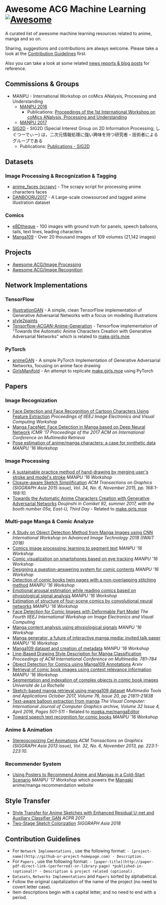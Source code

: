 # Awesome ACG Machine Learning [![Awesome](https://cdn.rawgit.com/sindresorhus/awesome/d7305f38d29fed78fa85652e3a63e154dd8e8829/media/badge.svg)](https://github.com/dimpurr/awesome-acg-machine-learning/tree/master)

A curated list of awesome machine learning resources related to anime, manga and so on.

Sharing, suggestions and contributions are always welcome. Please take a look at the [Contribution Guidelines](https://github.com/dimpurr/awesome-acg-machine-learning/tree/master#contribution-guidelines) first.

Also you can take a look at some related [news reports & blog posts](https://github.com/dimpurr/awesome-acg-machine-learning/blob/master/README.md) for reference.

## Commissions & Groups

- MANPU - International Workshop on coMics ANalysis, Processing and Understanding
	- [MANPU 2016](http://manpu2016.imlab.jp/)
		- Publications: [Proceedings of the 1st International Workshop on coMics ANalysis, Processing and Understanding](https://dl.acm.org/citation.cfm?id=3011549&preflayout=flat)
	- [MANPU 2017](http://manpu2017.imlab.jp/)
- [SIG2D](http://sig2d.org/) - SIG2D (Special Interest Group on 2D Information Processing; しぐつーでぃー) は，二次元情報処理に強い興味を持つ研究者・技術者によるグループである
	- Publications: [Publications - SIG2D](http://sig2d.org/publications/)

## Datasets

### Image Processing & Recognization & Tagging

- [anime_faces (scrapy)](https://github.com/shaform/GirlsManifold/tree/master/anime_faces) - The scrapy script for processing anime characters faces
- [DANBOORU2017](https://www.gwern.net/Danbooru2017) - A Large-scale crowsourced and tagged anime illustration dataset

### Comics

- [eBDtheque](http://ebdtheque.univ-lr.fr/) - 100 images with ground truth for panels, speech balloons, tails, text lines, leading characters
- [Manga109](http://www.manga109.org/index_en.php) - Over 20 thousand images of 109 volumes (21,142 images)

## Projects

- [Awesome ACG/Image Processing](https://github.com/soruly/awesome-acg/blob/master/README.md#image-processing)
- [Awesome ACG/Image Recognition](https://github.com/soruly/awesome-acg/blob/master/README.md#image-recognition)

## Network Implementations

### TensorFlow

- [IllustrationGAN](https://github.com/tdrussell/IllustrationGAN) - A simple, clean TensorFlow implementation of Generative Adversarial Networks with a focus on modeling illustrations
- [style2paints](https://github.com/lllyasviel/style2paints)
- [Tensorflow-ACGAN-Anime-Generation](https://github.com/ctwxdd/Tensorflow-ACGAN-Anime-Generation) - Tensorflow implementation of "Towards the Automatic Anime Characters Creation with Generative Adversarial Networks" which is related to [make.girls.moe](https://make.girls.moe)

### PyTorch

- [animeGAN](https://github.com/jayleicn/animeGAN) - A simple PyTorch Implementation of Generative Adversarial Networks, focusing on anime face drawing
- [GirlsManifold](https://github.com/shaform/GirlsManifold) - An attempt to replicate [make.girls.moe](http://make.girls.moe) using PyTorch

## Papers

### Image Recognization

- [Face Detection and Face Recognition of Cartoon Characters Using Feature Extraction](http://www.iieej.org/trans/IEVC/IEVC2012/PDF/4B-1.pdf) *Proceedings of IIEEJ Image Electronics and Visual Computing Workshop*
- [Manga FaceNet: Face Detection in Manga based on Deep Neural Network](https://www.cs.ccu.edu.tw/~wtchu/papers/2017ICMR-chu2.pdf) *ICMR '17 Proceedings of the 2017 ACM on International Conference on Multimedia Retrieva*
- [Pose estimation of anime/manga characters: a case for synthetic data](https://dl.acm.org/citation.cfm?id=3011552) *MANPU '16 Workshop*

### Image Processing

- [A sustainable practice method of hand-drawing by merging user's stroke and model's stroke](https://dl.acm.org/citation.cfm?id=3011559) *MANPU '16 Workshop*
- [Closure-aware Sketch Simplification](http://www.cse.cuhk.edu.hk/~ttwong/papers/sketch/sketch.html) *ACM Transactions on Graphics (SIGGRAPH Asia 2015 issue), Vol. 34, No. 6, November 2015, pp. 168:1-168:10.*
- [Towards the Automatic Anime Characters Creation with Generative Adversarial Networks](https://arxiv.org/abs/1708.05509) *Doujinshi in Comiket 92, summer 2017, with the booth number 05a, East-U, Third Day* - Related to [make.girls.moe](http://make.girls.moe)

### Multi-page Manga & Comic Analyze

- [A Study on Object Detection Method from Manga Images using CNN](http://www.iwait2018.org/Paper%20IWAIT2018/IWAIT2018_paper_016.pdf) *International Workshop on Advanced Image Technology 2018 (IWAIT 2018)*
- [Comics image processing: learning to segment text](https://dl.acm.org/citation.cfm?id=3011560) *MANPU '16 Workshop*
- [Comic visualization on smartphones based on eye tracking](https://dl.acm.org/citation.cfm?id=3011553) *MANPU '16 Workshop*
- [Designing a question-answering system for comic contents](https://dl.acm.org/citation.cfm?id=3011554) *MANPU '16 Workshop*
- [Detection of comic books twin pages with a non-overlapping stitching method](https://dl.acm.org/citation.cfm?id=3011550) *MANPU '16 Workshop*
- [Emotional arousal estimation while reading comics based on physiological signal analysis](https://dl.acm.org/citation.cfm?id=3011556) *MANPU '16 Workshop*
- [Estimation of structure of four-scene comics by convolutional neural networks](https://dl.acm.org/citation.cfm?id=3011558) *MANPU '16 Workshop*
- [Face Detection for Comic Images with Deformable Part Model](https://www.ams.giti.waseda.ac.jp/data/pdf-files/2014IEVC_yanagisawa.pdf) *The Fourth IIEEJ International Workshop on Image Electronics and Visual Computing*
- [Manga content analysis using physiological signals](https://dl.acm.org/citation.cfm?id=3011555) *MANPU '16 Workshop*
- [Manga generator, a future of interactive manga media: invited talk paper](https://dl.acm.org/citation.cfm?id=3015156) *MANPU '16 Workshop*
- [Manga109 dataset and creation of metadata](https://dl.acm.org/citation.cfm?id=3011551) *MANPU '16 Workshop*
- [Line-Based Drawing Style Description for Manga Classification](https://www.cs.ccu.edu.tw/~wtchu/papers/2014MM-chu.pdf) *Proceedings of ACM International Conference on Multimedia. 781–784*
- [Object Detection for Comics using Manga109 Annotations](https://arxiv.org/abs/1803.08670) *Arxiv*
- [Retrieval of comic book images using context relevance information](https://dl.acm.org/citation.cfm?id=3011561) *MANPU '16 Workshop*
- [Segmentation and indexation of complex objects in comic book images](https://tel.archives-ouvertes.fr/tel-01221308/document) *Université de La Rochelle*
- [Sketch-based manga retrieval using manga109 dataset](https://link.springer.com/article/10.1007/s11042-016-4020-z) *Multimedia Tools and Applications October 2017, Volume 76, Issue 20, pp 21811–21838*
- [Text-aware balloon extraction from manga](https://dl.acm.org/citation.cfm?id=2913253) *The Visual Computer: International Journal of Computer Graphics archive, Volume 32 Issue 4, April 2016, Pages 501-511* - Related to [moeka.me/mangaEditor](https://moeka.me/mangaEditor/)
- [Toward speech text recognition for comic books](https://dl.acm.org/citation.cfm?id=3011557) *MANPU '16 Workshop*

### Anime & Animation

- [Stereoscopizing Cel Animations](http://www.cse.cuhk.edu.hk/~ttwong/papers/3dcel/3dcel.html) *ACM Transactions on Graphics (SIGGRAPH Asia 2013 issue), Vol. 32, No. 6, November 2013, pp. 223:1-223:10.*

### Recommender System

- [Using Posters to Recommend Anime and Mangas in a Cold-Start Scenario](https://arxiv.org/pdf/1709.01584.pdf) *MANPU '17 Workshop* which powers the [Mangaki](https://mangaki.fr) anime/manga recommendation website

## Style Transfer

- [
Style Transfer for Anime Sketches with Enhanced Residual U-net and Auxiliary Classifier GAN](https://arxiv.org/pdf/1706.03319.pdf) *ACPR 2017*
- [Two-Stage Sketch Colorization](http://www.cse.cuhk.edu.hk/~ttwong/papers/colorize/colorize.pdf) *SIGGRAPH Asia 2018*

## Contribution Guidelines

- For `Network Implementations` , use the following format:  `- [project-name](http://github-or-project-homepage.com) - Description` .
- For `Papers` , use the following format: `- [paper-title](http://paper-pdf-direct-link-(perferred)-or-library-page) *published-in-(optional)* - Description & project related (optional)` .
- `Datasets`, `Networks Implementations` and `Papers` sorted by alphabetical.
- Follow the original capitalization of the name of the project (no need to covert letter case).
- Item descriptions begin with a capital letter, and no need to end with a period.
